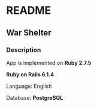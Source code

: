 # README

## War Shelter

### Description

App is implemented on **Ruby 2.7.5**

**Ruby on Rails 6.1.4**

Language: English

Database: **PostgreSQL**
